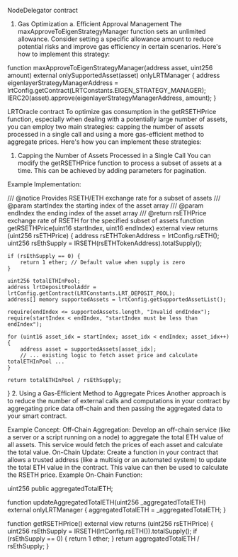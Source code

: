 NodeDelegator contract

1. Gas Optimization
a. Efficient Approval Management
The maxApproveToEigenStrategyManager function sets an unlimited allowance. Consider setting a specific allowance amount to reduce potential risks and improve gas efficiency in certain scenarios.
Here's how to implement this strategy:

function maxApproveToEigenStrategyManager(address asset, uint256 amount)
    external
    onlySupportedAsset(asset)
    onlyLRTManager
{
    address eigenlayerStrategyManagerAddress = lrtConfig.getContract(LRTConstants.EIGEN_STRATEGY_MANAGER);
    IERC20(asset).approve(eigenlayerStrategyManagerAddress, amount);
}


LRTOracle contract
To optimize gas consumption in the getRSETHPrice function, especially when dealing with a potentially large number of assets, you can employ two main strategies: capping the number of assets processed in a single call and using a more gas-efficient method to aggregate prices. Here's how you can implement these strategies:

1. Capping the Number of Assets Processed in a Single Call
You can modify the getRSETHPrice function to process a subset of assets at a time. This can be achieved by adding parameters for pagination.

Example Implementation:

/// @notice Provides RSETH/ETH exchange rate for a subset of assets
/// @param startIndex the starting index of the asset array
/// @param endIndex the ending index of the asset array
/// @return rsETHPrice exchange rate of RSETH for the specified subset of assets
function getRSETHPrice(uint16 startIndex, uint16 endIndex) external view returns (uint256 rsETHPrice) {
    address rsETHTokenAddress = lrtConfig.rsETH();
    uint256 rsEthSupply = IRSETH(rsETHTokenAddress).totalSupply();

    if (rsEthSupply == 0) {
        return 1 ether; // Default value when supply is zero
    }

    uint256 totalETHInPool;
    address lrtDepositPoolAddr = lrtConfig.getContract(LRTConstants.LRT_DEPOSIT_POOL);
    address[] memory supportedAssets = lrtConfig.getSupportedAssetList();

    require(endIndex <= supportedAssets.length, "Invalid endIndex");
    require(startIndex < endIndex, "startIndex must be less than endIndex");

    for (uint16 asset_idx = startIndex; asset_idx < endIndex; asset_idx++) {
        address asset = supportedAssets[asset_idx];
        // ... existing logic to fetch asset price and calculate totalETHInPool ...
    }

    return totalETHInPool / rsEthSupply;
}
2. Using a Gas-Efficient Method to Aggregate Prices
Another approach is to reduce the number of external calls and computations in your contract by aggregating price data off-chain and then passing the aggregated data to your smart contract.

Example Concept:
Off-Chain Aggregation: Develop an off-chain service (like a server or a script running on a node) to aggregate the total ETH value of all assets. This service would fetch the prices of each asset and calculate the total value.
On-Chain Update: Create a function in your contract that allows a trusted address (like a multisig or an automated system) to update the total ETH value in the contract. This value can then be used to calculate the RSETH price.
Example On-Chain Function:

uint256 public aggregatedTotalETH;

function updateAggregatedTotalETH(uint256 _aggregatedTotalETH) external onlyLRTManager {
    aggregatedTotalETH = _aggregatedTotalETH;
}

function getRSETHPrice() external view returns (uint256 rsETHPrice) {
    uint256 rsEthSupply = IRSETH(lrtConfig.rsETH()).totalSupply();
    if (rsEthSupply == 0) {
        return 1 ether;
    }
    return aggregatedTotalETH / rsEthSupply;
}
